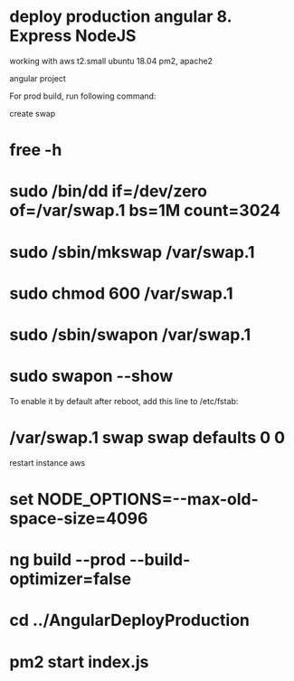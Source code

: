 # deploy production angular 8. Express NodeJS

working with aws t2.small ubuntu 18.04
pm2, apache2

angular project

For prod build, run following command:

create swap

# free -h

# sudo /bin/dd if=/dev/zero of=/var/swap.1 bs=1M count=3024

# sudo /sbin/mkswap /var/swap.1

# sudo chmod 600 /var/swap.1

# sudo /sbin/swapon /var/swap.1

# sudo swapon --show

To enable it by default after reboot, add this line to /etc/fstab:
# /var/swap.1 swap swap defaults 0 0

restart instance aws

# set NODE_OPTIONS=--max-old-space-size=4096

# ng build --prod --build-optimizer=false


# cd ../AngularDeployProduction

# pm2 start index.js
